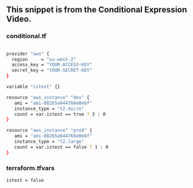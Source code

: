 ## This snippet is from the Conditional Expression Video.

### conditional.tf

```sh

provider "aws" {
  region     = "us-west-2"
  access_key = "YOUR-ACCESS-KEY"
  secret_key = "YOUR-SECRET-KEY"
}

variable "istest" {}

resource "aws_instance" "dev" {
   ami = "ami-082b5a644766e0e6f"
   instance_type = "t2.micro"
   count = var.istest == true ? 3 : 0
}

resource "aws_instance" "prod" {
   ami = "ami-082b5a644766e0e6f"
   instance_type = "t2.large"
   count = var.istest == false ? 1 : 0
}
```

### terraform.tfvars

```sh
istest = false
```
